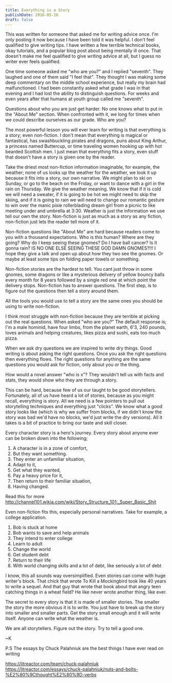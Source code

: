 ```yaml
---
title: Everything is a Story
publishDate: 2016-05-26
draft: false
---
```


This was written for someone that asked me for writing advice once. I'm only posting it now because I have been told it was helpful. I don't feel qualified to give writing tips. I have written a few terrible technical books, okay tutorials, and a popular blog post about being mentally ill once. That doesn't make me feel qualified to give writing advice at all, but I guess no writer ever feels qualified.

One time someone asked me "who are you?" and I replied "seventh". They laughed and one of them said "I feel that". They thought I was making some deep commentary on the middle school experience, but really my brain had malfunctioned. I had been constantly asked what grade I was in that evening and I had lost the ability to distinguish questions. For weeks and even years after that humans at youth group called me "seventh".

Questions about who you are just get harder. No one knows what to put in the "About Me" section. When confronted with it, we long for times when we could describe ourselves as our grade. Who are you?

The most powerful lesson you will ever learn for writing is that everything is a story; even non-fiction. I don't mean that everything is magical or fantastical, has swashbuckling pirates and dragons, puns about King Arthur, a princess named Buttercup, or time traveling women hooking up with hot bearded Scottish men. I just mean that everything fits a story, even stuff that doesn't have a story is given one by the reader.

Take the driest most non-fiction information imaginable, for example, the weather; none of us looks up the weather for the weather, we look it up because it fits into a story, our own narrative. We might plan to ski on Sunday, or go to the beach on the Friday, or want to dance with a girl in the rain on Thursday. We give the weather meaning. We know that if it is cold we will need a sweater, if it is going to be hot we might need to skip the skiing, and if it is going to rain we will need to change our romantic gesture to win over the manic pixie rollerblading dream girl from a picnic to like meeting under and umbrella at 3:30. Weather is just the information we use tell our own the story. Non-fiction is just as much as a story as any fiction, non-fiction just lets the reader tell more of it.

Non-fiction questions like "About Me" are hard because readers come to you with a thousand expectations. Who is this human? Where are they going? Why do I keep seeing these gnomes? Do I have ball cancer? Is it gonna rain? IS NO ONE ELSE SEEING THESE GOD DAMN GNOMES?!!! I hope they give a talk and open up about how they two see the gnomes. Or maybe at least some tips on folding paper towels or something.

Non-fiction stories are the hardest to tell. You cant just throw in some gnomes, some dragons or like a mysterious delivery of yellow bouncy balls every month for 8 years followed by a single red one at which point the delivery stops. Non-fiction has to answer questions. The first step, is to figure out the questions then tell a story around them.

All the tools you would use to tell a story are the same ones you should be using to write non-fiction.

I think most struggle with non-fiction because they are terrible at picking out the real questions. When asked "who are you?" The default response is; I'm a male hominid, have four limbs, from the planet earth, 6'3, 240 pounds, loves animals and helping creatures, likes pizza and sushi, eats too much pizza.

When we ask dry questions we are inspired to write dry things. Good writing is about asking the right questions. Once you ask the right questions then everything flows. The right questions for anything are the same questions you would ask for fiction, only about you or the thing.

How would a novel answer "who is x"? They wouldn't tell us with facts and stats, they would show who they are through a story.

This can be hard, because few of us our taught to be good storytellers. Fortunately, all of us have heard a lot of stories, because as you might recall, everything is story. All we need is a few pointers to pull out storytelling techniques and everything just "clicks". We know what a good story looks like (which is why we suffer from blocks, if we didn't know the story was bad we'd have no blocks, we'd just write the dry versions). All it takes is a bit of practice to bring our taste and skill closer.

Every character story is a hero's journey. Every story about anyone ever can be broken down into the following;

1. A character is in a zone of comfort,
2. But they want something.
3. They enter an unfamiliar situation,
4. Adapt to it,
5. Get what they wanted,
6. Pay a heavy price for it,
7. Then return to their familiar situation,
8. Having changed.

Read this for more http://channel101.wikia.com/wiki/Story_Structure_101:_Super_Basic_Shit

Even non-fiction fits this, especially personal narratives. Take for example, a college application.

1. Bob is stuck at home
2. Bob wants to save and help animals
3. They intend to enter college
4. Learn to adult
5. Change the world
6. Get student debt
7. Return to their life
8. With world changing skills and a lot of debt, like seriously a lot of debt

I know, this all sounds way oversimplified. Even stories can come with huge writer's block. That chick that wrote To Kill a Mockingbird took like 40 years to write a sequel. And that guy that wrote that book about that angry teen catching things in a wheat field? He like never wrote another thing, like ever.

The secret to every story is that it is made of smaller stories. The smaller the story the more obvious it is to write. You just have to break up the story into smaller and smaller parts. Get the story small enough and it will write itself. Anyone can write what the weather is.

We are all storytellers. Figure out the story. Try to tell a good one.

~K

P.S The essays by Chuck Palahniuk are the best things I have ever read on writing

https://litreactor.com/team/chuck-palahniuk
https://litreactor.com/essays/chuck-palahniuk/nuts-and-bolts-%E2%80%9Cthought%E2%80%9D-verbs

